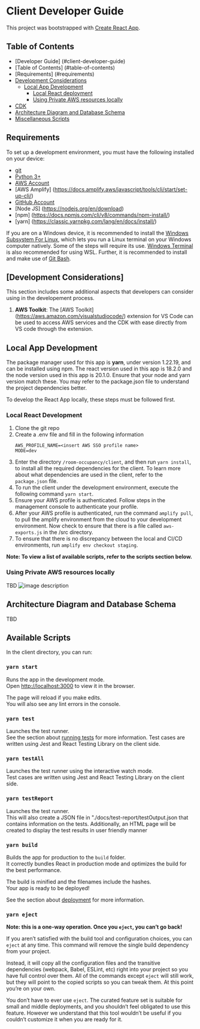 # Client Developer Guide

This project was bootstrapped with [Create React App](https://github.com/facebook/create-react-app).

## Table of Contents

- [Developer Guide] (#client-developer-guide)
- [Table of Contents] (#table-of-contents)
- [Requirements] (#requirements)
- [Development Considerations](#development-considerations)
  - [Local App Development](#local-app-development)
    - [Local React deployment](#local-react-deployment)
    - [Using Private AWS resources locally](#using-private-aws-resources-locally)
- [CDK](#cdk)
- [Architecture Diagram and Database Schema](#architecture-diagram-and-database-schema)
- [Miscellaneous Scripts](#miscellaneous-scripts)

## Requirements

To set up a development environment, you must have the following installed on your device:

- [git](https://git-scm.com/downloads)
- [Python 3+](https://www.python.org/downloads/)
- [AWS Account](https://aws.amazon.com/account/)
- [AWS Amplify] (https://docs.amplify.aws/javascript/tools/cli/start/set-up-cli/)
- [GitHub Account](https://github.com/)
- [Node JS] (https://nodejs.org/en/download)
- [npm] (https://docs.npmjs.com/cli/v8/commands/npm-install/)
- [yarn] (https://classic.yarnpkg.com/lang/en/docs/install/)

If you are on a Windows device, it is recommended to install the [Windows Subsystem For Linux](https://docs.microsoft.com/en-us/windows/wsl/install), which lets you run a Linux terminal on your Windows computer natively. Some of the steps will require its use. [Windows Terminal](https://apps.microsoft.com/store/detail/windows-terminal/9N0DX20HK701) is also recommended for using WSL. Further, it is recommended to install and make use of [Git Bash](https://git-scm.com/downloads).

## [Development Considerations]

This section includes some additional aspects that developers can consider using in the developement process.

1. **AWS Toolkit**: The [AWS Toolkit] (https://aws.amazon.com/visualstudiocode/) extension for VS Code can be used to access AWS services and the CDK with ease directly from VS code through the extension.

## Local App Development

The package manager used for this app is **yarn**, under version 1.22.19, and can be installed using npm. The react version used in this app is 18.2.0 and the node version used in this app is 20.1.0. Ensure that your node and yarn version match these. You may refer to the package.json file to understand the project dependencies better.

To develop the React App locally, these steps must be followed first.

### Local React Development

1. Clone the git repo
2. Create a .env file and fill in the following information
   ```
   AWS_PROFILE_NAME=<insert AWS SSO profile name>
   MODE=dev
   ```
3. Enter the directory `/room-occupancy/client`, and then run `yarn install`, to install all the required dependencies for the client. To learn more about what dependencies are used in the client, refer to the `package.json` file.
4. To run the client under the development environment, execute the following command `yarn start`.
5. Ensure your AWS profile is authenticated. Follow steps in the management console to authenticate your profile.
6. After your AWS profile is authenticated, run the command `amplify pull`, to pull the amplify environment from the cloud to your development environment. Now check to ensure that there is a file called `aws-exports.js` in the /src directory.
7. To ensure that there is no discrepancy between the local and CI/CD environments, run `amplify env checkout staging`.

**Note: To view a list of available scripts, refer to the scripts section below.**

### Using Private AWS resources locally

TBD
![image description](./src/assets/images/sol_archi.png.png)

## Architecture Diagram and Database Schema

TBD

## Available Scripts

In the client directory, you can run:

### `yarn start`

Runs the app in the development mode.\
Open [http://localhost:3000](http://localhost:3000) to view it in the browser.

The page will reload if you make edits.\
You will also see any lint errors in the console.

### `yarn test`

Launches the test runner.\
See the section about [running tests](https://facebook.github.io/create-react-app/docs/running-tests) for more information.
Test cases are written using Jest and React Testing Library on the client side.

### `yarn testAll`

Launches the test runner using the interactive watch mode.\
Test cases are written using Jest and React Testing Library on the client side.

### `yarn testReport`

Launches the test runner.\
This will also create a JSON file in "./docs/test-report/testOutput.json that contains information on the tests.
Additionally, an HTML page will be created to display the test results in user friendly manner

### `yarn build`

Builds the app for production to the `build` folder.\
It correctly bundles React in production mode and optimizes the build for the best performance.

The build is minified and the filenames include the hashes.\
Your app is ready to be deployed!

See the section about [deployment](https://facebook.github.io/create-react-app/docs/deployment) for more information.

### `yarn eject`

**Note: this is a one-way operation. Once you `eject`, you can’t go back!**

If you aren’t satisfied with the build tool and configuration choices, you can `eject` at any time. This command will remove the single build dependency from your project.

Instead, it will copy all the configuration files and the transitive dependencies (webpack, Babel, ESLint, etc) right into your project so you have full control over them. All of the commands except `eject` will still work, but they will point to the copied scripts so you can tweak them. At this point you’re on your own.

You don’t have to ever use `eject`. The curated feature set is suitable for small and middle deployments, and you shouldn’t feel obligated to use this feature. However we understand that this tool wouldn’t be useful if you couldn’t customize it when you are ready for it.
